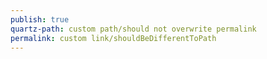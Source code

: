 ```yaml
---
publish: true
quartz-path: custom path/should not overwrite permalink
permalink: custom link/shouldBeDifferentToPath
---
```

